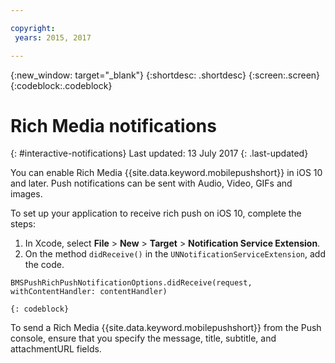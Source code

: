 ```yaml
---

copyright:
 years: 2015, 2017

---
```


{:new_window: target="_blank"}
{:shortdesc: .shortdesc}
{:screen:.screen}
{:codeblock:.codeblock}

# Rich Media notifications
{: #interactive-notifications}
Last updated: 13 July 2017
{: .last-updated}


You can enable Rich Media {{site.data.keyword.mobilepushshort}} in iOS 10 and later. Push notifications can be sent with Audio, Video, GIFs and images. 

To set up your application to receive rich push on iOS 10, complete the steps:  

1. In Xcode, select **File** > **New** > **Target** > **Notification Service Extension**.
2. On the method `didReceive()` in the `UNNotificationServiceExtension`, add the  code.
```
BMSPushRichPushNotificationOptions.didReceive(request, withContentHandler: contentHandler)
```
	{: codeblock}	

To send a Rich Media {{site.data.keyword.mobilepushshort}} from the Push console, ensure that you specify the message, title, subtitle, and attachmentURL fields.